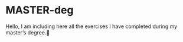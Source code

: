 # MASTER-deg
Hello, I am including here all the exercises I have completed during my master’s degree.🌱
